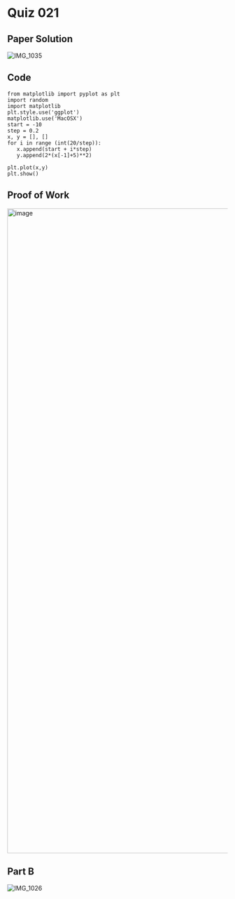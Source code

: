 # Quiz 021

## Paper Solution

![IMG_1035](https://github.com/user-attachments/assets/afe33aba-7d59-44e8-99f5-278f8eab9376)

## Code
```
from matplotlib import pyplot as plt
import random
import matplotlib
plt.style.use('ggplot')
matplotlib.use('MacOSX')
start = -10
step = 0.2
x, y = [], []
for i in range (int(20/step)):
   x.append(start + i*step)
   y.append(2*(x[-1]+5)**2)

plt.plot(x,y)
plt.show()
```

## Proof of Work

<img width="1470" alt="image" src="https://github.com/user-attachments/assets/f6041348-679c-4ae3-931f-f7b07d346cb4">

## Part B

![IMG_1026](https://github.com/user-attachments/assets/f7992528-a765-4591-abca-ff2eb90dab68)
